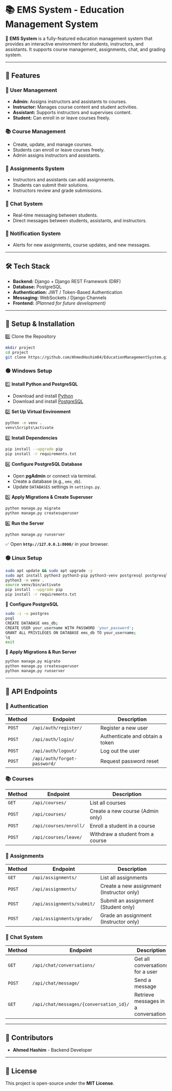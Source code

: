 # 📚 EMS System - Education Management System

🚀 **EMS System** is a fully-featured education management system that provides an interactive environment for students, instructors, and assistants. It supports course management, assignments, chat, and grading system.

---

## 📌 Features  

### 🔹 User Management  
- **Admin:** Assigns instructors and assistants to courses.  
- **Instructor:** Manages course content and student activities.  
- **Assistant:** Supports instructors and supervises content.  
- **Student:** Can enroll in or leave courses freely.  

### 📚 Course Management  
- Create, update, and manage courses.  
- Students can enroll or leave courses freely.  
- Admin assigns instructors and assistants.  

### 📝 Assignments System  
- Instructors and assistants can add assignments.  
- Students can submit their solutions.  
- Instructors review and grade submissions.  

### 💬 Chat System  
- Real-time messaging between students.  
- Direct messages between students, assistants, and instructors.  

### 🔔 Notification System  
- Alerts for new assignments, course updates, and new messages.  

---

## 🛠️ Tech Stack  

- **Backend:** Django + Django REST Framework (DRF)  
- **Database:** PostgreSQL  
- **Authentication:** JWT / Token-Based Authentication  
- **Messaging:** WebSockets / Django Channels  
- **Frontend:** _(Planned for future development)_  

---

## 🚀 Setup & Installation  


0️⃣ Clone the Repository  
```sh
mkdir project
cd project
git clone https://github.com/AhmedHashim04/EducationManagementSystem.git .
```

### 🟢 Windows Setup  
1️⃣ **Install Python and PostgreSQL**  
- Download and install [Python](https://www.python.org/downloads/)  
- Download and install [PostgreSQL](https://www.postgresql.org/download/)  

2️⃣ **Set Up Virtual Environment**  
```sh
python -m venv .
venv\Scripts\activate
```

3️⃣ **Install Dependencies**  
```sh
pip install --upgrade pip
pip install -r requirements.txt
```

4️⃣ **Configure PostgreSQL Database**  
- Open **pgAdmin** or connect via terminal.  
- Create a database (e.g., `ems_db`).  
- Update `DATABASES` settings in `settings.py`.  

5️⃣ **Apply Migrations & Create Superuser**  
```sh
python manage.py migrate
python manage.py createsuperuser
```

6️⃣ **Run the Server**  
```sh
python manage.py runserver
```

✅ Open **`http://127.0.0.1:8000/`** in your browser.  

### 🟢 Linux Setup  
```sh
sudo apt update && sudo apt upgrade -y
sudo apt install python3 python3-pip python3-venv postgresql postgresql-contrib -y
python3 -m venv .
source venv/bin/activate
pip install --upgrade pip
pip install -r requirements.txt
```

🔹 **Configure PostgreSQL**  
```sh
sudo -i -u postgres
psql
CREATE DATABASE ems_db;
CREATE USER your_username WITH PASSWORD 'your_password';
GRANT ALL PRIVILEGES ON DATABASE ems_db TO your_username;
\q
exit
```

🔹 **Apply Migrations & Run Server**  
```sh
python manage.py migrate
python manage.py createsuperuser
python manage.py runserver
```

---

## 📢 API Endpoints  

### 👤 Authentication  
| Method | Endpoint | Description |
|--------|----------|-------------|
| `POST` | `/api/auth/register/` | Register a new user |
| `POST` | `/api/auth/login/` | Authenticate and obtain a token |
| `POST` | `/api/auth/logout/` | Log out the user |
| `POST` | `/api/auth/forgot-password/` | Request password reset |

### 📚 Courses  
| Method | Endpoint | Description |
|--------|----------|-------------|
| `GET`  | `/api/courses/` | List all courses |
| `POST` | `/api/courses/` | Create a new course (Admin only) |
| `POST` | `/api/courses/enroll/` | Enroll a student in a course |
| `POST` | `/api/courses/leave/` | Withdraw a student from a course |

### 📝 Assignments  
| Method | Endpoint | Description |
|--------|----------|-------------|
| `GET`  | `/api/assignments/` | List all assignments |
| `POST` | `/api/assignments/` | Create a new assignment (Instructor only) |
| `POST` | `/api/assignments/submit/` | Submit an assignment (Student only) |
| `POST` | `/api/assignments/grade/` | Grade an assignment (Instructor only) |

### 💬 Chat System  
| Method | Endpoint | Description |
|--------|----------|-------------|
| `GET`  | `/api/chat/conversations/` | Get all conversations for a user |
| `POST` | `/api/chat/message/` | Send a message |
| `GET`  | `/api/chat/messages/{conversation_id}/` | Retrieve messages in a conversation |

---

## 👤 Contributors  
- **Ahmed Hashim** - Backend Developer  

---

## 📜 License  
This project is open-source under the **MIT License**.  

